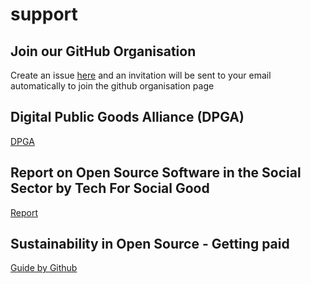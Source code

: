 # support

## Join our GitHub Organisation

Create an issue [here](https://github.com/OSCA-Kampala-Chapter/support/issues/new?assignees=&labels=invite+me+to+the+organisation&template=invitation.yml&title=Please+invite+me+to+the+GitHub+Community+Organization
) and an invitation will be sent to your email automatically to join the github organisation page



## Digital Public Goods Alliance (DPGA)

[DPGA](https://socialimpact.github.com/insights/what-are-digital-public-goods-and-DPGA/)

## Report on Open Source Software in the Social Sector by Tech For Social Good

[Report](https://socialimpact.github.com/assets/img/research/GitHub_tCF_OSSInSocialSector_FINAL_updated.pdf)


## Sustainability in Open Source - Getting paid

[Guide by Github](https://opensource.guide/getting-paid/)